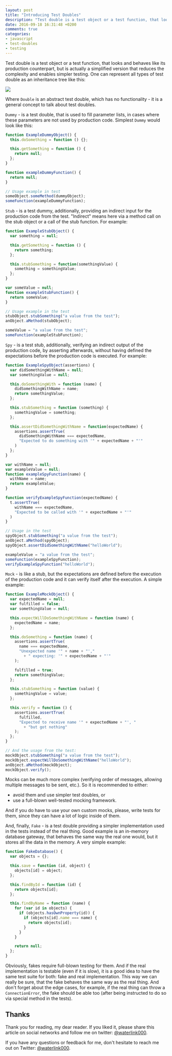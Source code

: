 ```yaml
---
layout: post
title: "Introducing Test Doubles"
description: "Test double is a test object or a test function, that looks and behaves like its production counterpart, but is actually a simplified version that reduces the complexity and enables simpler testing."
date: 2016-09-18 16:31:48 +0200
comments: true
categories:
- javascript
- test-doubles
- testing
---
```


Test double is a test object or a test function, that looks and behaves like its production counterpart, but is actually a simplified version that reduces the complexity and enables simpler testing. One can represent all types of test double as an inheritance tree like this:

<img src='//g.gravizo.com/g?
@startuml;
object Double;
object Dummy;
object Stub;
object Spy;
object Mock;
object Fake;
Double <|-- Dummy;
Double <|-- Fake;
Dummy <|-- Stub;
Stub <|-- Spy;
Spy <|-- Mock;
@enduml;
'/>

Where `Double` is an abstract test double, which has no functionality - it is a general concept to talk about test doubles.

`Dummy` - is a test double, that is used to fill parameter lists, in cases where these parameters are not used by production code. Simplest `Dummy` would look like this:

```javascript
function ExampleDummyObject() {
  this.doSomething = function () {};

  this.getSomething = function () {
    return null;
  };
}

function exampleDummyFunction() {
  return null;
}

// Usage example in test
someObject.someMethod(dummyObject);
someFunction(exampleDummyFunction);
```

`Stub` - is a test dummy, additionally, providing an indirect input for the production code from the test. "Indirect" means here via a method call on the stub object or a call of the stub function. For example:

```javascript
function ExampleStubObject() {
  var something = null;

  this.getSomething = function () {
    return something;
  };

  this.stubSomething = function(somethingValue) {
    something = somethingValue;
  };
}

var someValue = null;
function exampleStubFunction() {
  return someValue;
}

// Usage example in the test
stubObject.stubSomething("a value from the test");
anObject.aMethod(stubObject);

someValue = "a value from the test";
someFunction(exampleStubFunction);
```

`Spy` - is a test stub, additionally, verifying an indirect output of the production code, by asserting afterwards, without having defined the expectations before the production code is executed. For example:

```javascript
function ExampleSpyObject(assertions) {
  var didSomethingWithName = null;
  var somethingValue = null;

  this.doSomethingWith = function (name) {
    didSomethingWithName = name;
    return somethingValue;
  };

  this.stubSomething = function (something) {
    somethingValue = something;
  };

  this.assertDidSomethingWithName = function(expectedName) {
    assertions.assertTrue(
      didSomethingWithName === expectedName,
      "Expected to do something with '" + expectedName + "'"
    )
  };
}

var withName = null;
var exampleValue = null;
function exampleSpyFunction(name) {
  withName = name;
  return exampleValue;
}

function verifyExampleSpyFunction(expectedName) {
  t.assertTrue(
    withName === expectedName,
    "Expected to be called with '" + expectedName + "'"
  )
}

// Usage in the test
spyObject.stubSomething("a value from the test");
anObject.aMethod(spyObject);
spyObject.assertDidSomethingWithName("helloWorld");

exampleValue = "a value from the test";
someFunction(exampleSpyFunction);
verifyExampleSpyFunction("helloWorld");
```

`Mock` - is like a stub, but the expectations are defined before the execution of the production code and it can verify itself after the execution. A simple example:

```javascript
function ExampleMockObject() {
  var expectedName = null;
  var fulfilled = false;
  var somethingValue = null;

  this.expectWillDoSomethingWithName = function (name) {
    expectedName = name;
  };

  this.doSomething = function (name) {
    assertions.assertTrue(
      name === expectedName,
      "Unexpected name '" + name + "',"
        + " expecting: '" + expectedName + "'"
    );

    fulfilled = true;
    return somethingValue;
  };

  this.stubSomething = function (value) {
    somethingValue = value;
  };

  this.verify = function () {
    assertions.assertTrue(
      fulfilled,
      "Expected to receive name '" + expectedName + "', "
        + "but got nothing"
    );
  };
}

// And the usage from the test:
mockObject.stubSomething("a value from the test");
mockObject.expectWillDoSomethingWithName("helloWorld");
anObject.aMethod(mockObject);
mockObject.verify();
```

Mocks can be much more complex (verifying order of messages, allowing multiple messages to be sent, etc.). So it is recommended to either:

- avoid them and use simpler test doubles, or
- use a full-blown well-tested mocking framework.

And if you do have to use your own custom mocks, please, write tests for them, since they can have a lot of logic inside of them.

And, finally, `Fake` - is a test double providing a simpler implementation used in the tests instead of the real thing. Good example is an in-memory database gateway, that behaves the same way the real one would, but it stores all the data in the memory. A very simple example:

```javascript
function FakeDatabase() {
  var objects = {};

  this.save = function (id, object) {
    objects[id] = object;
  };

  this.findById = function (id) {
    return objects[id];
  };

  this.findByName = function (name) {
    for (var id in objects) {
      if (objects.hasOwnProperty(id)) {
        if (objects[id].name === name) {
          return objects[id];
        }
      }
    }

    return null;
  };
}
```

Obviously, fakes require full-blown testing for them. And if the real implementation is testable (even if it is slow), it is a good idea to have the same test suite for both: fake and real implementation. This way we can really be sure, that the fake behaves the same way as the real thing. And don't forget about the edge cases, for example, if the real thing can throw a `ConnectionError`, the fake should be able too (after being instructed to do so via special method in the tests).

## Thanks

Thank you for reading, my dear reader. If you liked it, please share this article on social networks and follow me on twitter: [@waterlink000](https://twitter.com/waterlink000).

If you have any questions or feedback for me, don't hesitate to reach me out on Twitter: [@waterlink000](https://twitter.com/waterlink000).
